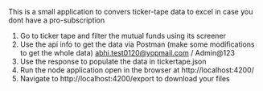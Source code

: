 This is a small application to convers ticker-tape data to excel in case you dont have a pro-subscription

1. Go to ticker tape and filter the mutual funds using its screener
2. Use the api info to get the data via Postman (make some modifications to get the whole data)
    abhi.test0120@yopmail.com / Admin@123
3. Use the response to populate the data in tickertape.json
4. Run the node application open in the browser at http://localhost:4200/
5. Navigate to http://localhost:4200/export to download your files